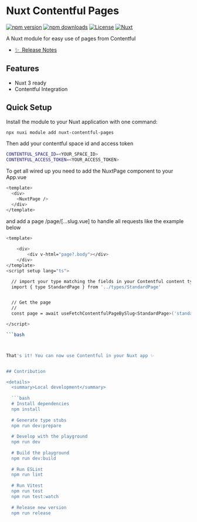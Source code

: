 # Nuxt Contentful Pages

[![npm version][npm-version-src]][npm-version-href]
[![npm downloads][npm-downloads-src]][npm-downloads-href]
[![License][license-src]][license-href]
[![Nuxt][nuxt-src]][nuxt-href]

A Nuxt module for easy use of pages from Contentful

- [✨ &nbsp;Release Notes](/CHANGELOG.md)


## Features
- Nuxt 3 ready
- Contentful Integration

## Quick Setup

Install the module to your Nuxt application with one command:

```bash
npx nuxi module add nuxt-contentful-pages
```

Then add your contentful space id and access token
```bash
CONTENTFUL_SPACE_ID=<YOUR_SPACE_ID>
CONTENTFUL_ACCESS_TOKEN=<YOUR_ACCESS_TOKEN>
```

To get all wired up you need to add the NuxtPage component to your App.vue

```bash
<template>
  <div>
    <NuxtPage />
  </div>
</template>
```

and add a page /page/[...slug.vue] to handle all requests like the example below

```bash
<template>
    
    <div>        
        <div v-html="page?.body"></div>        
    </div>    
</template>
<script setup lang="ts">

  // import your type matching the fields in your Contentful content type
  import { type StandardPage } from '../types/StandardPage'


  // Get the page
  //
  const page = await useFetchContentfulPageBySlug<StandardPage>('standardPage')

</script>

```bash



That's it! You can now use Contentful in your Nuxt app ✨


## Contribution

<details>
  <summary>Local development</summary>
  
  ```bash
  # Install dependencies
  npm install
  
  # Generate type stubs
  npm run dev:prepare
  
  # Develop with the playground
  npm run dev
  
  # Build the playground
  npm run dev:build
  
  # Run ESLint
  npm run lint
  
  # Run Vitest
  npm run test
  npm run test:watch
  
  # Release new version
  npm run release
  ```

</details>


<!-- Badges -->
[npm-version-src]: https://img.shields.io/npm/v/nuxt-contentful-pages/latest.svg?style=flat&colorA=020420&colorB=00DC82
[npm-version-href]: https://npmjs.com/package/nuxt-contentful-pages

[npm-downloads-src]: https://img.shields.io/npm/dm/nuxt-contentful-pages.svg?style=flat&colorA=020420&colorB=00DC82
[npm-downloads-href]: https://npmjs.com/package/nuxt-contentful-pages

[license-src]: https://img.shields.io/npm/l/nuxt-contentful-pages.svg?style=flat&colorA=020420&colorB=00DC82
[license-href]: https://npmjs.com/package/nuxt-contentful-pages

[nuxt-src]: https://img.shields.io/badge/Nuxt-020420?logo=nuxt.js
[nuxt-href]: https://nuxt.com
